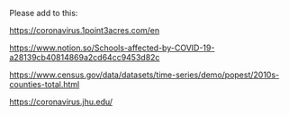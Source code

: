 Please add to this: 

https://coronavirus.1point3acres.com/en

https://www.notion.so/Schools-affected-by-COVID-19-a28139cb40814869a2cd64cc9453d82c

https://www.census.gov/data/datasets/time-series/demo/popest/2010s-counties-total.html

https://coronavirus.jhu.edu/

